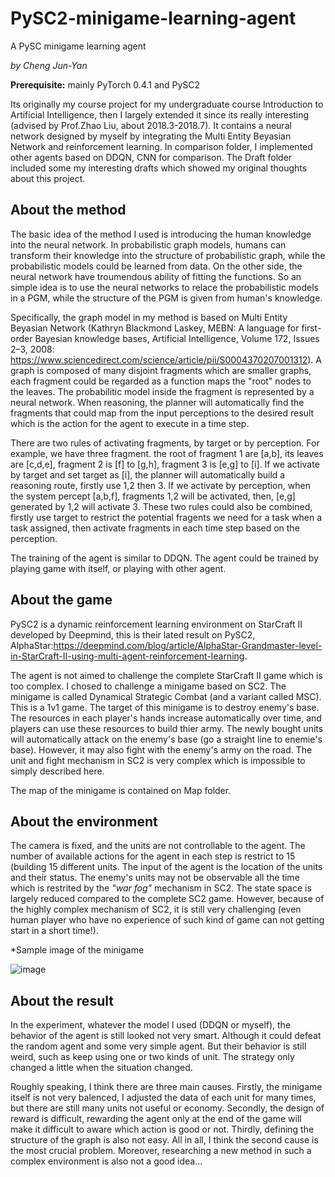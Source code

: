 # PySC2-minigame-learning-agent
A PySC minigame learning agent

*by Cheng Jun-Yan*

**Prerequisite:** mainly PyTorch 0.4.1 and PySC2

Its originally my course project for my undergraduate course Introduction to Artificial Intelligence, then I largely extended it since its really interesting (advised by Prof.Zhao Liu, about 2018.3-2018.7). It contains a neural network designed by myself by integrating the Multi Entity Beyasian Network and reinforcement learning. In comparison folder, I implemented other agents based on DDQN, CNN for comparison. The Draft folder included some my interesting drafts which showed my original thoughts about this project.

## About the method

The basic idea of the method I used is introducing the human knowledge into the neural network. In probabilistic graph models, humans can transform their knowledge into the structure of probabilistic graph, while the probabilistic models could be learned from data. On the other side, the neural network have troumendous ability of fitting the functions. So an simple idea is to use the neural networks to relace the probabilistic models in a PGM, while the structure of the PGM is given from human's knowledge. 

Specifically, the graph model in my method is based on Multi Entity Beyasian Network (Kathryn Blackmond Laskey, MEBN: A language for first-order Bayesian knowledge bases, Artificial Intelligence, Volume 172, Issues 2–3, 2008: https://www.sciencedirect.com/science/article/pii/S0004370207001312). A graph is composed of many disjoint fragments which are smaller graphs, each fragment could be regarded as a function maps the "root" nodes to the leaves. The probabilitic model inside the fragment is represented by a neural network. When reasoning, the planner will automatically find the fragments that could map from the input perceptions to the desired result which is the action for the agent to execute in a time step. 

There are two rules of activating fragments, by target or by perception. For example, we have three fragment. the root of fragment 1 are [a,b], its leaves are [c,d,e], fragment 2 is [f] to [g,h], fragment 3 is [e,g] to [i]. If we activate by target and set target as [i], the planner will automatically build a reasoning route, firstly use 1,2 then 3. If we activate by perception, when the system percept [a,b,f], fragments 1,2 will be activated, then, [e,g] generated by 1,2 will activate 3. These two rules could also be combined, firstly use target to restrict the potential fragents we need for a task when a task assigned, then activate fragments in each time step based on the perception.

The training of the agent is similar to DDQN. The agent could be trained by playing game with itself, or playing with other agent. 

## About the game

PySC2 is a dynamic reinforcement learning environment on StarCraft II developed by Deepmind, this is their lated result on PySC2, AlphaStar:https://deepmind.com/blog/article/AlphaStar-Grandmaster-level-in-StarCraft-II-using-multi-agent-reinforcement-learning. 

The agent is not aimed to challenge the complete StarCraft II game which is too complex. I chosed to challenge a minigame based on SC2. The minigame is called Dynamical Strategic Combat (and a variant called MSC). This is a 1v1 game. The target of this minigame is to destroy enemy's base. The resources in each player's hands increase automatically over time, and players can use these resources to build thier army. The newly bought units will automatically attack on the enemy's base (go a straight line to enemie's base). However, it may also fight with the enemy's army on the road. The unit and fight mechanism in SC2 is very complex which is impossible to simply described here.

The map of the minigame is contained on Map folder.

## About the environment

The camera is fixed, and the units are not controllable to the agent. The number of available actions for the agent in each step is restrict to 15 (building 15 different units. The input of the agent is the location of the units and their status. The enemy's units may not be observable all the time which is restrited by the *"war fog"* mechanism in SC2. The state space is largely reduced compared to the complete SC2 game. However, because of the highly complex mechanism of SC2, it is still very challenging (even human player who have no experience of such kind of game can not getting start in a short time!).

*Sample image of the minigame

![image](https://github.com/chengjunyan1/PySC2-minigame-learning-agent/raw/master/dsc.png)

## About the result

In the experiment, whatever the model I used (DDQN or myself), the behavior of the agent is still looked not very smart. Although it could defeat the random agent and some very simple agent. But their behavior is still weird, such as keep using one or two kinds of unit. The strategy only changed a little when the situation changed.

Roughly speaking, I think there are three main causes. Firstly, the minigame itself is not very balenced, I adjusted the data of each unit for many times, but there are still many units not useful or economy. Secondly, the design of reward is difficult, rewarding the agent only at the end of the game will make it difficult to aware which action is good or not. Thirdly, defining the structure of the graph is also not easy. All in all, I think the second cause is the most crucial problem. Moreover, researching a new method in such a complex environment is also not a good idea... 
